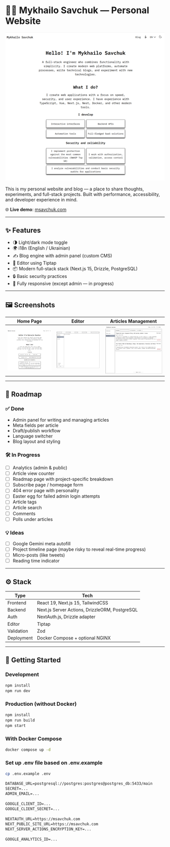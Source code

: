 # 🧑‍💻 Mykhailo Savchuk — Personal Website

![Preview](./screenshots/homepage.png)

This is my personal website and blog — a place to share thoughts, experiments, and full-stack projects. Built with performance, accessibility, and developer experience in mind.

🌐 **Live demo**: [msavchuk.com](https://msavchuk.com)

---

## ✨ Features

- 🌗 Light/dark mode toggle
- 🌍 i18n (English / Ukrainian)
- ✍️ Blog engine with admin panel (custom CMS)
- 📄 Editor using Tiptap
- 📦 Modern full-stack stack (Next.js 15, Drizzle, PostgreSQL)
- 🔒 Basic security practices
- 📱 Fully responsive (except admin — in progress)

---

## 🖼 Screenshots

| Home Page                           | Editor                              | Articles Management                     |
| ----------------------------------- | ----------------------------------- | --------------------------------------- |
| ![Home](./screenshots/homepage.png) | ![Editor](./screenshots/editor.png) | ![Articles](./screenshots/articles.png) |

---

## 📌 Roadmap

### ✅ Done

- Admin panel for writing and managing articles
- Meta fields per article
- Draft/publish workflow
- Language switcher
- Blog layout and styling

### 🛠️ In Progress

- [ ] Analytics (admin & public)
- [ ] Article view counter
- [ ] Roadmap page with project-specific breakdown
- [ ] Subscribe page / homepage form
- [ ] 404 error page with personality
- [ ] Easter egg for failed admin login attempts
- [ ] Article tags
- [ ] Article search
- [ ] Comments
- [ ] Polls under articles

### 💡 Ideas

- [ ] Google Gemini meta autofill
- [ ] Project timeline page (maybe risky to reveal real-time progress)
- [ ] Micro-posts (like tweets)
- [ ] Reading time indicator

---

## ⚙️ Stack

| Type       | Tech                                           |
| ---------- | ---------------------------------------------- |
| Frontend   | React 19, Next.js 15, TailwindCSS              |
| Backend    | Next.js Server Actions, DrizzleORM, PostgreSQL |
| Auth       | NextAuth.js, Drizzle adapter                   |
| Editor     | Tiptap                                         |
| Validation | Zod                                            |
| Deployment | Docker Compose + optional NGINX                |

---

## 🚀 Getting Started

### Development

```bash
npm install
npm run dev
```

### Production (without Docker)

```bash
npm install
npm run build
npm start
```

### With Docker Compose

```bash
docker compose up -d
```

### Set up .env file based on .env.example

```bash
cp .env.example .env
```

```
DATABASE_URL=postgresql://postgres:postgres@postgres_db:5433/main
SECRET=...
ADMIN_EMAIL=...

GOOGLE_CLIENT_ID=...
GOOGLE_CLIENT_SECRET=...

NEXTAUTH_URL=https://msavchuk.com
NEXT_PUBLIC_SITE_URL=https://msavchuk.com
NEXT_SERVER_ACTIONS_ENCRYPTION_KEY=...

GOOGLE_ANALYTICS_ID=...

```
